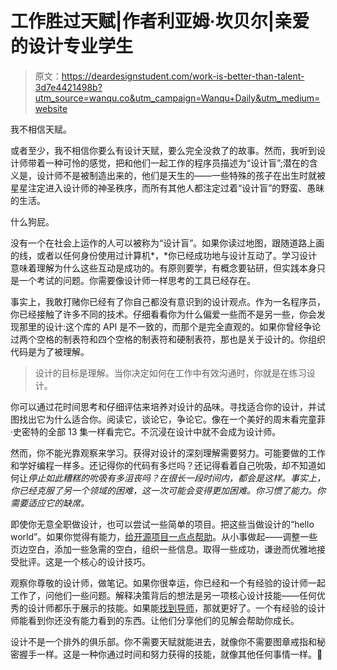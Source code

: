 # 工作胜过天赋|作者利亚姆·坎贝尔|亲爱的设计专业学生

> 原文：<https://deardesignstudent.com/work-is-better-than-talent-3d7e4421498b?utm_source=wanqu.co&utm_campaign=Wanqu+Daily&utm_medium=website>

我不相信天赋。

或者至少，我不相信你要么有设计天赋，要么完全没救了的故事。然而，我听到设计师带着一种可怜的感觉，把和他们一起工作的程序员描述为“设计盲”;潜在的含义是，设计师不是被制造出来的，他们是天生的——一些特殊的孩子在出生时就被星星注定进入设计师的神圣秩序，而所有其他人都注定过着“设计盲”的野蛮、愚昧的生活。

什么狗屁。

没有一个在社会上运作的人可以被称为“设计盲”。如果你读过地图，跟随道路上画的线，或者以任何身份使用过计算机*，*你已经成功地与设计互动了。学习设计意味着理解为什么这些互动是成功的。有原则要学，有概念要钻研，但实践本身只是一个考试的问题。你需要像设计师一样思考的工具已经存在。

事实上，我敢打赌你已经有了你自己都没有意识到的设计观点。作为一名程序员，你已经接触了许多不同的技术。仔细看看你为什么偏爱一些而不是另一些，你会发现那里的设计:这个库的 API 是不一致的，而那个是完全直观的。如果你曾经争论过两个空格的制表符和四个空格的制表符和硬制表符，那也是关于设计的。你组织代码是为了被理解。

> 设计的目标是理解。当你决定如何在工作中有效沟通时，你就是在练习设计。

你可以通过花时间思考和仔细评估来培养对设计的品味。寻找适合你的设计，并试图找出它为什么适合你。阅读它，谈论它，争论它。像在一个美好的周末看完童菲·史密特的全部 13 集一样看完它。不沉浸在设计中就不会成为设计师。

然而，你不能光靠观察来学习。获得对设计的深刻理解需要努力。可能要做的工作和学好编程一样多。还记得你的代码有多烂吗？还记得看着自己吮吸，却不知道如何让*停止如此糟糕的吮吸有多沮丧吗？在很长一段时间内，都会是这样。事实上，你已经克服了另一个领域的困难，这一次可能会变得更加困难。你习惯了能力。你需要适应它的缺席。*

即使你无意全职做设计，也可以尝试一些简单的项目。把这些当做设计的“hello world”。如果你觉得有能力，[给开源项目一点点帮助](http://24ways.org/2014/why-you-should-design-for-open-source/)。从小事做起——调整一些页边空白，添加一些急需的空白，组织一些信息。取得一些成功，谦逊而优雅地接受批评。这是一个核心的设计技巧。

观察你尊敬的设计师，做笔记。如果你很幸运，你已经和一个有经验的设计师一起工作了，问他们一些问题。解释决策背后的想法是另一项核心设计技能——任何优秀的设计师都乐于展示的技能。如果能[找到导师](https://medium.com/dear-design-student/q-i-ve-never-worked-under-an-experienced-creative-director-and-feel-like-my-work-has-never-been-db038e676807)，那就更好了。一个有经验的设计师能看到你还没有能力看到的东西。让他们分享他们的见解会帮助你成长。

设计不是一个排外的俱乐部。你不需要天赋就能进去，就像你不需要图章戒指和秘密握手一样。这是一种你通过时间和努力获得的技能，就像其他任何事情一样。💋